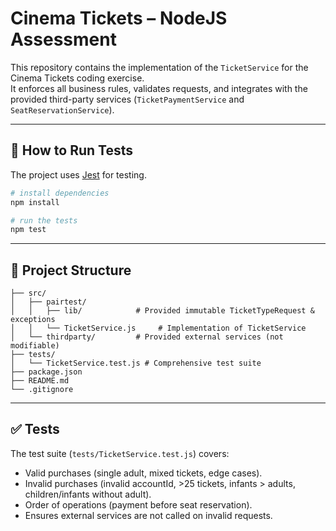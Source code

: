 # Cinema Tickets – NodeJS Assessment

This repository contains the implementation of the `TicketService` for the Cinema Tickets coding exercise.  
It enforces all business rules, validates requests, and integrates with the provided third-party services (`TicketPaymentService` and `SeatReservationService`).

---

## 🚀 How to Run Tests

The project uses [Jest](https://jestjs.io/) for testing.

```bash
# install dependencies
npm install

# run the tests
npm test
```
---

## 📂 Project Structure

```
├── src/
│   ├── pairtest/
│   │   ├── lib/            # Provided immutable TicketTypeRequest & exceptions
│   │   └── TicketService.js     # Implementation of TicketService
│   └── thirdparty/         # Provided external services (not modifiable)
├── tests/
│   └── TicketService.test.js # Comprehensive test suite
├── package.json
├── README.md
└── .gitignore
```

---

## ✅ Tests

The test suite (`tests/TicketService.test.js`) covers:

- Valid purchases (single adult, mixed tickets, edge cases).
- Invalid purchases (invalid accountId, >25 tickets, infants > adults, children/infants without adult).
- Order of operations (payment before seat reservation).
- Ensures external services are not called on invalid requests.
